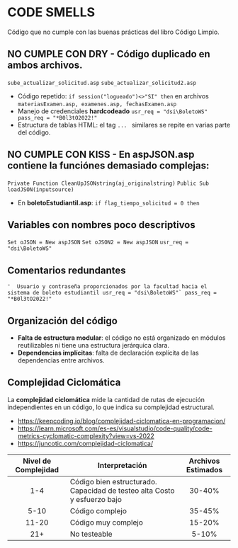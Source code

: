 # CODE SMELLS 
Código que no cumple con las buenas prácticas del libro Código Limpio. 
## NO CUMPLE CON DRY - Código duplicado en ambos archivos. 
`sube_actualizar_solicitud.asp` 
`sube_actualizar_solicitud2.asp` 
- Código repetido:  `if session("logueado")<>"SI" then` en archivos `materiasExamen.asp, examenes.asp, fechasExamen.asp` 
- Manejo de credenciales **hardcodeado** ``` usr_req = "dsi\BoletoWS" pass_req = "*B0l3tO2022!" ``` 
- Estructura de tablas HTML: el tag `... ` similares se repite en varias parte del código. 
## NO CUMPLE CON KISS - En **aspJSON.asp** contiene la **funciónes demasiado complejas**: 
`Private Function CleanUpJSONstring(aj_originalstring)` 
`Public Sub loadJSON(inputsource)` 
- En **boletoEstudiantil.asp**: `if flag_tiempo_solicitud = 0 then` 
## Variables con nombres poco descriptivos 
`Set oJSON = New aspJSON` 
`Set oJSON2 = New aspJSON` 
`usr_req = "dsi\BoletoWS"`
## Comentarios redundantes 
``` '  Usuario y contraseña proporcionados por la facultad hacia el sistema de boleto estudiantil usr_req = "dsi\BoletoWS"` pass_req = "*B0l3tO2022!" ``` 
## Organización del código 
- **Falta de estructura modular**: el código no está organizado en módulos reutilizables ni tiene una estructura jerárquica clara. 
- **Dependencias implícitas**: falta de declaración explícita de las dependencias entre archivos. 
## Complejidad Ciclomática 
La **complejidad ciclomática** mide la cantidad de rutas de ejecución independientes en un código, lo que indica su complejidad estructural. 
- https://keepcoding.io/blog/complejidad-ciclomatica-en-programacion/ 
- https://learn.microsoft.com/es-es/visualstudio/code-quality/code-metrics-cyclomatic-complexity?view=vs-2022 
- https://juncotic.com/complejidad-ciclomatica/ 

| Nivel de Complejidad| Interpretación | Archivos Estimados | 
| :-------: | ------ | :------: | 
| 1-4 | Código bien estructurado. Capacidad de testeo alta Costo y esfuerzo bajo |30-40% | 
| 5-10 | Código complejo | 35-45% | 
| 11-20 | Código muy complejo | 15-20% | 
| 21+ | No testeable | 5-10% |